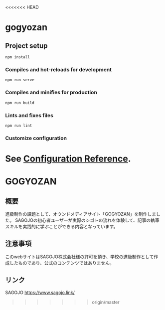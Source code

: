 <<<<<<< HEAD
# gogyozan

## Project setup
```
npm install
```

### Compiles and hot-reloads for development
```
npm run serve
```

### Compiles and minifies for production
```
npm run build
```

### Lints and fixes files
```
npm run lint
```

### Customize configuration
See [Configuration Reference](https://cli.vuejs.org/config/).
=======
# GOGYOZAN

## 概要
進級制作の課題として、オウンドメディアサイト「GOGYOZAN」を制作しました。
SAGOJOの初⼼者ユーザーが実際のシゴトの流れを体験して、記事の執筆スキルを実践的に学ぶことができる内容となっています。

## 注意事項
このwebサイトはSAGOJO株式会社様の許可を頂き、学校の進級制作として作成したものであり、公式のコンテンツではありません。

## リンク
SAGOJO https://www.sagojo.link/
>>>>>>> origin/master
